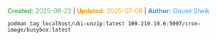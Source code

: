 <span style="color:#4caf50;"><b>Created:</b> 2025-06-22</span> | <span style="color:#ff9800;"><b>Updated:</b> 2025-07-06</span> | <span style="color:#2196f3;"><b>Author:</b> Gouse Shaik</span>

```
podman tag localhost/ubi-unzip:latest 100.210.10.6:5007/cron-image/busybox:latest
```